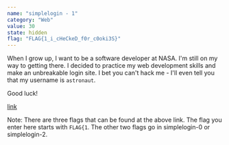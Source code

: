 ```yaml
---
name: "simplelogin - 1"
category: "Web"
value: 30
state: hidden
flag: "FLAG{1_i_cHeCkeD_f0r_c0oki3S}"
---
```


When I grow up, I want to be a software developer at NASA. I'm still on my way to getting there. I decided to practice my web development skills and make an unbreakable login site. I bet you can't hack me - I'll even tell you that my username is `astronaut`.

Good luck!

[link](https://chal.compclub.xyz)

Note: There are three flags that can be found at the above link. The flag you enter here starts with `FLAG{1`. The other two flags go in simplelogin-0 or simplelogin-2. 
